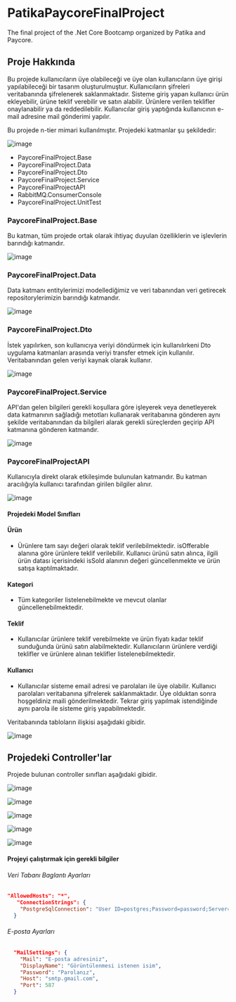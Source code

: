 # PatikaPaycoreFinalProject
The final project of the .Net Core Bootcamp organized by Patika and Paycore.

## Proje Hakkında

Bu projede kullanıcıların üye olabileceği ve üye olan kullanıcıların üye girişi yapılabileceği bir tasarım oluşturulmuştur. Kullanıcıların şifreleri veritabanında şifrelenerek saklanmaktadır. Sisteme giriş yapan kullanıcı ürün ekleyebilir, ürüne teklif verebilir ve satın alabilir. Ürünlere verilen teklifler onaylanabilir ya da reddedilebilir. 
Kullanıcılar giriş yaptığında kullanıcının e-mail adresine mail gönderimi yapılır. 

Bu projede n-tier mimari kullanılmıştır. Projedeki katmanlar şu şekildedir:

![image](https://user-images.githubusercontent.com/77541232/191627828-f7ff60b6-823a-4a25-8afc-cbe761d8ce5b.png)

* PaycoreFinalProject.Base
* PaycoreFinalProject.Data
* PaycoreFinalProject.Dto
* PaycoreFinalProject.Service
* PaycoreFinalProjectAPI
* RabbitMQ.ConsumerConsole
* PaycoreFinalProject.UnitTest


### PaycoreFinalProject.Base
  Bu katman, tüm projede ortak olarak ihtiyaç duyulan özelliklerin ve işlevlerin barındığı katmandır. 

![image](https://user-images.githubusercontent.com/77541232/191629396-d92e9532-b330-4132-b6a8-d06a2cbbdc42.png)

### PaycoreFinalProject.Data

  Data katmanı entitylerimizi modellediğimiz ve veri tabanından veri getirecek repositorylerimizin barındığı katmandır.
  
![image](https://user-images.githubusercontent.com/77541232/191630009-ab3db11c-922c-48b0-90da-bfa12cf28092.png)

### PaycoreFinalProject.Dto
 İstek yapılırken, son kullanıcıya veriyi döndürmek için kullanılırkeni Dto uygulama katmanları arasında veriyi transfer etmek için kullanılır. Veritabanından gelen veriyi kaynak olarak kullanır.
 
![image](https://user-images.githubusercontent.com/77541232/191630057-08932d08-b63a-4b7e-b0d9-41e084b15c5d.png)


### PaycoreFinalProject.Service
 API'dan gelen bilgileri gerekli koşullara göre işleyerek veya denetleyerek data katmanının sağladığı metotları kullanarak veritabanına gönderen aynı şekilde veritabanından da bilgileri alarak gerekli süreçlerden geçirip API katmanına gönderen katmandır.
 
![image](https://user-images.githubusercontent.com/77541232/191630144-11fd8526-dba1-4599-b1de-3fa3e23f67e8.png)

### PaycoreFinalProjectAPI
Kullanıcıyla direkt olarak etkileşimde bulunulan katmandır. Bu katman aracılığıyla kullanıcı tarafından girilen bilgiler alınır. 
  
![image](https://user-images.githubusercontent.com/77541232/191630261-22d1e81b-f800-4845-83de-ef686cd61714.png)


#### Projedeki Model Sınıfları
#### Ürün 
* Ürünlere tam sayı değeri olarak teklif verilebilmektedir.  isOfferable alanına göre ürünlere teklif verilebilir. Kullanıcı ürünü satın alınca,
ilgili ürün datası içerisindeki isSold alanının değeri güncellenmekte ve ürün satışa kaptılmaktadır. 

#### Kategori
* Tüm kategoriler listelenebilmekte ve mevcut olanlar güncellenebilmektedir.

#### Teklif
* Kullanıcılar ürünlere teklif verebilmekte ve ürün fiyatı kadar teklif sunduğunda ürünü satın alabilmektedir. Kullanıcıların ürünlere verdiği teklifler ve ürünlere alınan teklifler listelenebilmektedir.

#### Kullanıcı

* Kullanıcılar sisteme email adresi ve parolaları ile üye olabilir. Kullanıcı parolaları veritabanına şifrelerek saklanmaktadır. Üye olduktan sonra hoşgeldiniz maili gönderilmektedir. Tekrar giriş yapılmak istendiğinde aynı parola ile sisteme giriş yapabilmektedir.  

Veritabanında tabloların ilişkisi aşağıdaki gibidir. 

![image](https://user-images.githubusercontent.com/77541232/191697722-e0fbb497-4117-46ad-85c2-06f7d6c5da7a.png)



## Projedeki Controller'lar

Projede bulunan controller sınıfları aşağıdaki gibidir. 

![image](https://user-images.githubusercontent.com/77541232/191636327-a4c2a91f-2afd-43ae-9566-3e049a59126e.png)

![image](https://user-images.githubusercontent.com/77541232/191636363-b982e3f4-30f9-46fd-a8b9-b3ce575f86a7.png)

![image](https://user-images.githubusercontent.com/77541232/191636383-2b4cc407-ec9a-4929-b6f9-fccc132e7786.png)

![image](https://user-images.githubusercontent.com/77541232/191636417-a22e0e81-ee50-40aa-a6bb-be67d024f331.png)

![image](https://user-images.githubusercontent.com/77541232/191636479-8dd022b9-b067-4ba5-86a8-e80f03774aef.png)



#### Projeyi çalıştırmak için gerekli bilgiler

###### Veri Tabanı Baglantı Ayarları
```json
"AllowedHosts": "*",
   "ConnectionStrings": {
    "PostgreSqlConnection": "User ID=postgres;Password=password;Server=server;Port=5432;Database=PaycoreFinalProjectDb;Integrated Security=true;Pooling=true;timeout=300;"
  }
```

###### E-posta Ayarları
```json
  "MailSettings": {
    "Mail": "E-posta adresiniz",
    "DisplayName": "Görüntülenmesi istenen isim",
    "Password": "Parolanız",
    "Host": "smtp.gmail.com",
    "Port": 587
  }
```

